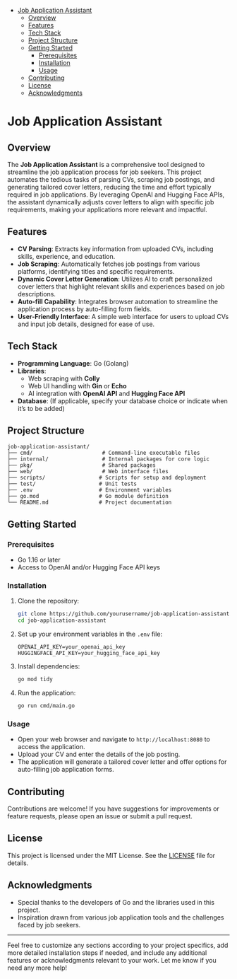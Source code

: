 - [Job Application Assistant](#job-application-assistant)
  - [Overview](#overview)
  - [Features](#features)
  - [Tech Stack](#tech-stack)
  - [Project Structure](#project-structure)
  - [Getting Started](#getting-started)
    - [Prerequisites](#prerequisites)
    - [Installation](#installation)
    - [Usage](#usage)
  - [Contributing](#contributing)
  - [License](#license)
  - [Acknowledgments](#acknowledgments)


# Job Application Assistant

## Overview

The **Job Application Assistant** is a comprehensive tool designed to streamline the job application process for job seekers. This project automates the tedious tasks of parsing CVs, scraping job postings, and generating tailored cover letters, reducing the time and effort typically required in job applications. By leveraging OpenAI and Hugging Face APIs, the assistant dynamically adjusts cover letters to align with specific job requirements, making your applications more relevant and impactful.

## Features

- **CV Parsing**: Extracts key information from uploaded CVs, including skills, experience, and education.
- **Job Scraping**: Automatically fetches job postings from various platforms, identifying titles and specific requirements.
- **Dynamic Cover Letter Generation**: Utilizes AI to craft personalized cover letters that highlight relevant skills and experiences based on job descriptions.
- **Auto-fill Capability**: Integrates browser automation to streamline the application process by auto-filling form fields.
- **User-Friendly Interface**: A simple web interface for users to upload CVs and input job details, designed for ease of use.

## Tech Stack

- **Programming Language**: Go (Golang)
- **Libraries**: 
  - Web scraping with **Colly**
  - Web UI handling with **Gin** or **Echo**
  - AI integration with **OpenAI API** and **Hugging Face API**
- **Database**: (If applicable, specify your database choice or indicate when it’s to be added)

## Project Structure

```
job-application-assistant/
├── cmd/                      # Command-line executable files
├── internal/                 # Internal packages for core logic
├── pkg/                      # Shared packages
├── web/                      # Web interface files
├── scripts/                 # Scripts for setup and deployment
├── test/                    # Unit tests
├── .env                     # Environment variables
├── go.mod                   # Go module definition
└── README.md                # Project documentation
```

## Getting Started

### Prerequisites

- Go 1.16 or later
- Access to OpenAI and/or Hugging Face API keys

### Installation

1. Clone the repository:
   ```bash
   git clone https://github.com/yourusername/job-application-assistant.git
   cd job-application-assistant
   ```

2. Set up your environment variables in the `.env` file:
   ```plaintext
   OPENAI_API_KEY=your_openai_api_key
   HUGGINGFACE_API_KEY=your_hugging_face_api_key
   ```

3. Install dependencies:
   ```bash
   go mod tidy
   ```

4. Run the application:
   ```bash
   go run cmd/main.go
   ```

### Usage

- Open your web browser and navigate to `http://localhost:8080` to access the application.
- Upload your CV and enter the details of the job posting. 
- The application will generate a tailored cover letter and offer options for auto-filling job application forms.

## Contributing

Contributions are welcome! If you have suggestions for improvements or feature requests, please open an issue or submit a pull request.

## License

This project is licensed under the MIT License. See the [LICENSE](LICENSE) file for details.

## Acknowledgments

- Special thanks to the developers of Go and the libraries used in this project.
- Inspiration drawn from various job application tools and the challenges faced by job seekers.

---

Feel free to customize any sections according to your project specifics, add more detailed installation steps if needed, and include any additional features or acknowledgments relevant to your work. Let me know if you need any more help! 